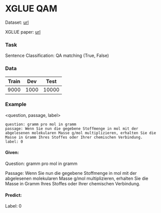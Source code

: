 # XGLUE QAM

Dataset: [url](https://github.com/microsoft/XGLUE)

XGLUE paper: [url](https://arxiv.org/abs/2004.01401)

### Task
Sentence Classification: QA matching (True, False)

### Data

| Train | Dev  | Test  |
|-------|------|-------|
| 9000  | 1000 | 10000 |

### Example
 <question, passage, label>
````
question: gramm pro mol in gramm	
passage: Wenn Sie nun die gegebene Stoffmenge in mol mit der abgelesenen molekularen Masse g/mol multiplizieren, erhalten Sie die Masse in Gramm Ihres Stoffes oder Ihrer chemischen Verbindung.	
label: 0

````
#### Given:
Question: gramm pro mol in gramm	

Passage: Wenn Sie nun die gegebene Stoffmenge in mol mit der abgelesenen molekularen Masse g/mol multiplizieren, erhalten Sie die Masse in Gramm Ihres Stoffes oder Ihrer chemischen Verbindung.

#### Predict:
Label: 0



